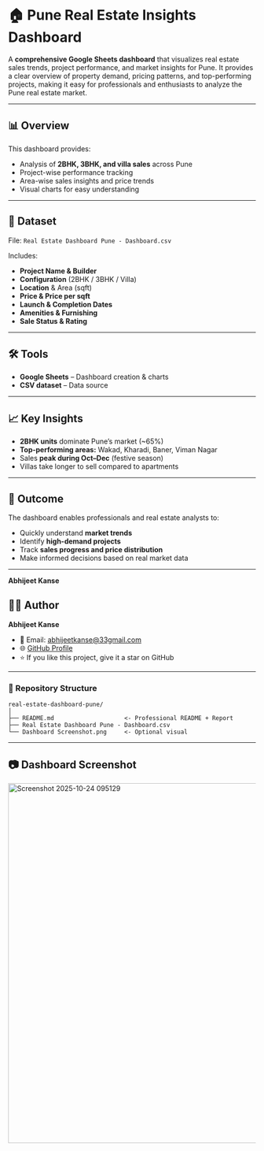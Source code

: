 # 🏠 Pune Real Estate Insights Dashboard

A **comprehensive Google Sheets dashboard** that visualizes real estate sales trends, project performance, and market insights for Pune. It provides a clear overview of property demand, pricing patterns, and top-performing projects, making it easy for professionals and enthusiasts to analyze the Pune real estate market.

---

## 📊 Overview

This dashboard provides:
- Analysis of **2BHK, 3BHK, and villa sales** across Pune
- Project-wise performance tracking
- Area-wise sales insights and price trends
- Visual charts for easy understanding

---

## 🧾 Dataset

File: `Real Estate Dashboard Pune - Dashboard.csv`

Includes:
- **Project Name & Builder**
- **Configuration** (2BHK / 3BHK / Villa)
- **Location** & Area (sqft)
- **Price & Price per sqft**
- **Launch & Completion Dates**
- **Amenities & Furnishing**
- **Sale Status & Rating**

---

## 🛠 Tools

- **Google Sheets** – Dashboard creation & charts
- **CSV dataset** – Data source

---

## 📈 Key Insights

- **2BHK units** dominate Pune’s market (~65%)
- **Top-performing areas:** Wakad, Kharadi, Baner, Viman Nagar
- Sales **peak during Oct–Dec** (festive season)
- Villas take longer to sell compared to apartments

---

## 🎯 Outcome

The dashboard enables professionals and real estate analysts to:
- Quickly understand **market trends**
- Identify **high-demand projects**
- Track **sales progress and price distribution**
- Make informed decisions based on real market data

---

**Abhijeet Kanse**  
## 👨‍💻 Author
**Abhijeet Kanse**  
- 📧 Email: abhijeetkanse@33gmail.com
- 🌐 [GitHub Profile](https://github.com/Abhijeet-Kanse)
- ⭐ If you like this project, give it a star on GitHub

---

### 📁 Repository Structure

```
real-estate-dashboard-pune/
│
├── README.md                    <- Professional README + Report
├── Real Estate Dashboard Pune - Dashboard.csv
└── Dashboard Screenshot.png     <- Optional visual
```

---

## 📷 Dashboard Screenshot
<img width="1837" height="731" alt="Screenshot 2025-10-24 095129" src="https://github.com/user-attachments/assets/7a8572a7-ce0f-494e-9070-8f188e223cf5" />

